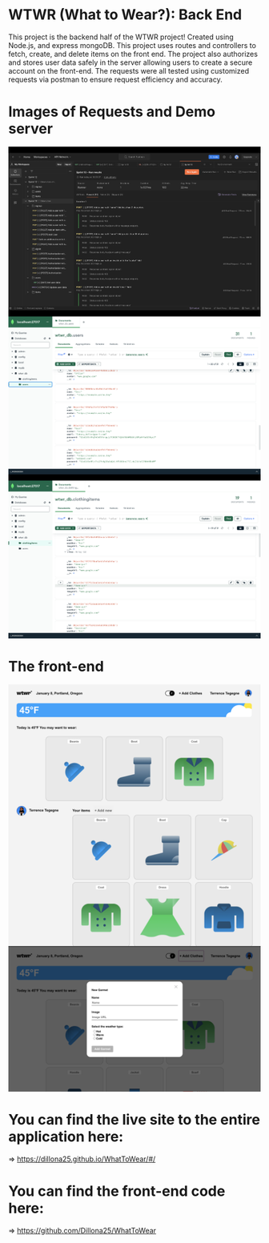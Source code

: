 # WTWR (What to Wear?): Back End

This project is the backend half of the WTWR project! Created using Node.js, and express mongoDB. This project uses routes and controllers to fetch, create, and delete items on the front end. The project also authorizes and stores user data safely in the server allowing users to create a secure account on the front-end. The requests were all tested using customized requests via postman to ensure request efficiency and accuracy.

# Images of Requests and Demo server

<img align="center" src="./Images/Postman.png" alt="requests image">
<img align="center" src="./Images/db users.png" alt="MongoDb image">
<img align="center" src="./Images/db items.png" alt="MongoDb image">

# The front-end

<img align="center" src="./Images/wtw 1.png" alt="WTW image">
<img align="center" src="./Images/wtw 2.png" alt="WTW profile image">
<img align="center" src="./Images/wtw 3.png" alt="WTW form image">

# You can find the live site to the entire application here:

=> https://dillona25.github.io/WhatToWear/#/

# You can find the front-end code here:

=> https://github.com/Dillona25/WhatToWear
